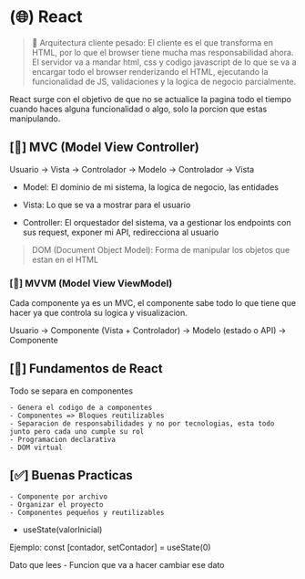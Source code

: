 # (🌐) React

> 📠 Arquitectura cliente pesado: El cliente es el que transforma en HTML, por lo que el browser tiene mucha mas responsabilidad ahora. El servidor va a mandar html, css y codigo javascript de lo que se va a encargar todo el browser renderizando el HTML, ejecutando la funcionalidad de JS, validaciones y la logica de negocio parcialmente.

React surge con el objetivo de que no se actualice la pagina todo el tiempo cuando haces alguna funcionalidad o algo, solo la porcion que estas manipulando.

## [🔩] MVC (Model View Controller)

Usuario -> Vista -> Controlador -> Modelo -> Controlador -> Vista

- Model: El dominio de mi sistema, la logica de negocio, las entidades

- Vista: Lo que se va a mostrar para el usuario

- Controller: El orquestador del sistema, va a gestionar los endpoints con sus request, exponer mi API, redirecciona al usuario

> DOM (Document Object Model): Forma de manipular los objetos que estan en el HTML

### [🧧] MVVM (Model View ViewModel)

Cada componente ya es un MVC, el componente sabe todo lo que tiene que hacer ya que controla su logica y visualizacion.

Usuario -> Componente (Vista + Controlador) -> Modelo (estado o API) -> Componente

## [🔧] Fundamentos de React

Todo se separa en componentes

    - Genera el codigo de a componentes
    - Componentes => Bloques reutilizables
    - Separacion de responsabilidades y no por tecnologias, esta todo junto pero cada uno cumple su rol
    - Programacion declarativa
    - DOM virtual

## [✅] Buenas Practicas

    - Componente por archivo
    - Organizar el proyecto
    - Componentes pequeños y reutilizables

- useState(valorInicial)

Ejemplo:
const [contador, setContador] = useState(0)

Dato que lees - Funcion que va a hacer cambiar ese dato
